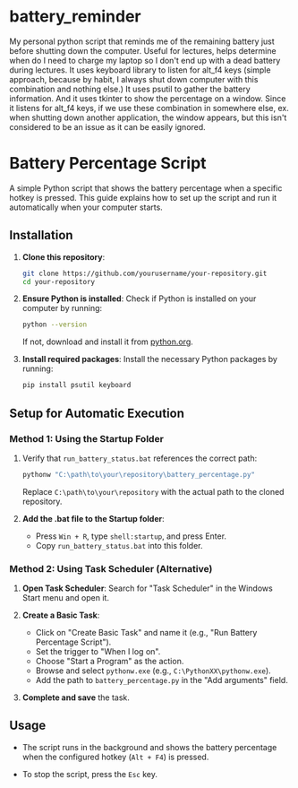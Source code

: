 # battery_reminder
My personal python script that reminds me of the remaining battery just before shutting down the computer. Useful for lectures, helps determine when do I need to charge my laptop so I don't end up with a dead battery during lectures. It uses keyboard library to listen for alt_f4 keys (simple approach, because by habit, I always shut down computer with this combination and nothing else.) It uses psutil to gather the battery information. And it uses tkinter to show the percentage on a window. Since it listens for alt_f4 keys, if we use these combination in somewhere else, ex. when shutting down another application, the window appears, but this isn't considered to be an issue as it can be easily ignored.

# Battery Percentage Script

A simple Python script that shows the battery percentage when a specific hotkey is pressed. This guide explains how to set up the script and run it automatically when your computer starts.

## Installation

1. **Clone this repository**:
   ```bash
   git clone https://github.com/yourusername/your-repository.git
   cd your-repository
   ```

2. **Ensure Python is installed**:
   Check if Python is installed on your computer by running:
   ```bash
   python --version
   ```
   If not, download and install it from [python.org](https://www.python.org/downloads/).

3. **Install required packages**:
   Install the necessary Python packages by running:
   ```bash
   pip install psutil keyboard
   ```

## Setup for Automatic Execution

### Method 1: Using the Startup Folder

1. Verify that `run_battery_status.bat` references the correct path:
   ```bat
   pythonw "C:\path\to\your\repository\battery_percentage.py"
   ```
   Replace `C:\path\to\your\repository` with the actual path to the cloned repository.

2. **Add the .bat file to the Startup folder**:
   - Press `Win + R`, type `shell:startup`, and press Enter.
   - Copy `run_battery_status.bat` into this folder.

### Method 2: Using Task Scheduler (Alternative)

1. **Open Task Scheduler**:
   Search for "Task Scheduler" in the Windows Start menu and open it.

2. **Create a Basic Task**:
   - Click on "Create Basic Task" and name it (e.g., "Run Battery Percentage Script").
   - Set the trigger to "When I log on".
   - Choose "Start a Program" as the action.
   - Browse and select `pythonw.exe` (e.g., `C:\PythonXX\pythonw.exe`).
   - Add the path to `battery_percentage.py` in the "Add arguments" field.

3. **Complete and save** the task.

## Usage

- The script runs in the background and shows the battery percentage when the configured hotkey (`Alt + F4`) is pressed.

- To stop the script, press the `Esc` key.
